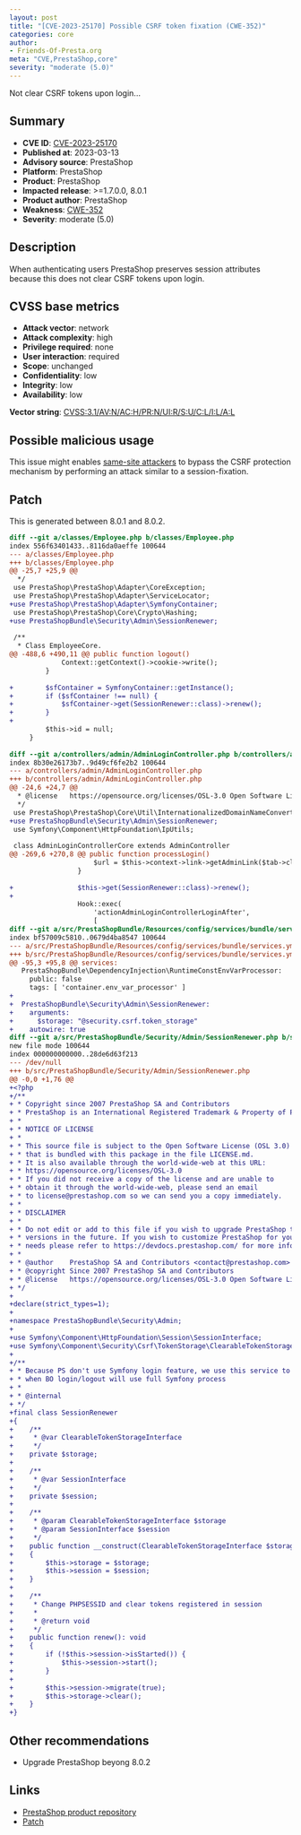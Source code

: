 ```yaml
---
layout: post
title: "[CVE-2023-25170] Possible CSRF token fixation (CWE-352)"
categories: core
author:
- Friends-Of-Presta.org
meta: "CVE,PrestaShop,core"
severity: "moderate (5.0)"
---
```


Not clear CSRF tokens upon login...

## Summary

* **CVE ID**: [CVE-2023-25170](https://cve.mitre.org/cgi-bin/cvename.cgi?name=CVE-2023-25170)
* **Published at**: 2023-03-13
* **Advisory source**: PrestaShop
* **Platform**: PrestaShop
* **Product**: PrestaShop
* **Impacted release**: >=1.7.0.0, 8.0.1
* **Product author**: PrestaShop
* **Weakness**: [CWE-352](https://cwe.mitre.org/data/definitions/352.html)
* **Severity**: moderate (5.0)

## Description

When authenticating users PrestaShop preserves session attributes because this does not clear CSRF tokens upon login.

## CVSS base metrics

* **Attack vector**: network
* **Attack complexity**: high
* **Privilege required**: none
* **User interaction**: required
* **Scope**: unchanged
* **Confidentiality**: low
* **Integrity**: low
* **Availability**: low 

**Vector string**: [CVSS:3.1/AV:N/AC:H/PR:N/UI:R/S:U/C:L/I:L/A:L](https://nvd.nist.gov/vuln-metrics/cvss/v3-calculator?vector=AV:N/AC:H/PR:N/UI:R/S:U/C:L/I:L/A:L)

## Possible malicious usage

This issue might enables [same-site attackers](https://canitakeyoursubdomain.name/) to bypass the CSRF protection mechanism by performing an attack similar to a session-fixation.

## Patch

This is generated between 8.0.1 and 8.0.2.

```diff
diff --git a/classes/Employee.php b/classes/Employee.php
index 556f63401433..8116da0aeffe 100644
--- a/classes/Employee.php
+++ b/classes/Employee.php
@@ -25,7 +25,9 @@
  */
 use PrestaShop\PrestaShop\Adapter\CoreException;
 use PrestaShop\PrestaShop\Adapter\ServiceLocator;
+use PrestaShop\PrestaShop\Adapter\SymfonyContainer;
 use PrestaShop\PrestaShop\Core\Crypto\Hashing;
+use PrestaShopBundle\Security\Admin\SessionRenewer;
 
 /**
  * Class EmployeeCore.
@@ -488,6 +490,11 @@ public function logout()
             Context::getContext()->cookie->write();
         }
 
+        $sfContainer = SymfonyContainer::getInstance();
+        if ($sfContainer !== null) {
+            $sfContainer->get(SessionRenewer::class)->renew();
+        }
+
         $this->id = null;
     }
 
diff --git a/controllers/admin/AdminLoginController.php b/controllers/admin/AdminLoginController.php
index 8b30e26173b7..9d49cf6fe2b2 100644
--- a/controllers/admin/AdminLoginController.php
+++ b/controllers/admin/AdminLoginController.php
@@ -24,6 +24,7 @@
  * @license   https://opensource.org/licenses/OSL-3.0 Open Software License (OSL 3.0)
  */
 use PrestaShop\PrestaShop\Core\Util\InternationalizedDomainNameConverter;
+use PrestaShopBundle\Security\Admin\SessionRenewer;
 use Symfony\Component\HttpFoundation\IpUtils;
 
 class AdminLoginControllerCore extends AdminController
@@ -269,6 +270,8 @@ public function processLogin()
                     $url = $this->context->link->getAdminLink($tab->class_name);
                 }
 
+                $this->get(SessionRenewer::class)->renew();
+
                 Hook::exec(
                     'actionAdminLoginControllerLoginAfter',
                     [
diff --git a/src/PrestaShopBundle/Resources/config/services/bundle/services.yml b/src/PrestaShopBundle/Resources/config/services/bundle/services.yml
index bf57009c5810..0679d4ba8547 100644
--- a/src/PrestaShopBundle/Resources/config/services/bundle/services.yml
+++ b/src/PrestaShopBundle/Resources/config/services/bundle/services.yml
@@ -95,3 +95,8 @@ services:
   PrestaShopBundle\DependencyInjection\RuntimeConstEnvVarProcessor:
     public: false
     tags: [ 'container.env_var_processor' ]
+
+  PrestaShopBundle\Security\Admin\SessionRenewer:
+    arguments:
+      $storage: "@security.csrf.token_storage"
+    autowire: true
diff --git a/src/PrestaShopBundle/Security/Admin/SessionRenewer.php b/src/PrestaShopBundle/Security/Admin/SessionRenewer.php
new file mode 100644
index 000000000000..28de6d63f213
--- /dev/null
+++ b/src/PrestaShopBundle/Security/Admin/SessionRenewer.php
@@ -0,0 +1,76 @@
+<?php
+/**
+ * Copyright since 2007 PrestaShop SA and Contributors
+ * PrestaShop is an International Registered Trademark & Property of PrestaShop SA
+ *
+ * NOTICE OF LICENSE
+ *
+ * This source file is subject to the Open Software License (OSL 3.0)
+ * that is bundled with this package in the file LICENSE.md.
+ * It is also available through the world-wide-web at this URL:
+ * https://opensource.org/licenses/OSL-3.0
+ * If you did not receive a copy of the license and are unable to
+ * obtain it through the world-wide-web, please send an email
+ * to license@prestashop.com so we can send you a copy immediately.
+ *
+ * DISCLAIMER
+ *
+ * Do not edit or add to this file if you wish to upgrade PrestaShop to newer
+ * versions in the future. If you wish to customize PrestaShop for your
+ * needs please refer to https://devdocs.prestashop.com/ for more information.
+ *
+ * @author    PrestaShop SA and Contributors <contact@prestashop.com>
+ * @copyright Since 2007 PrestaShop SA and Contributors
+ * @license   https://opensource.org/licenses/OSL-3.0 Open Software License (OSL 3.0)
+ */
+
+declare(strict_types=1);
+
+namespace PrestaShopBundle\Security\Admin;
+
+use Symfony\Component\HttpFoundation\Session\SessionInterface;
+use Symfony\Component\Security\Csrf\TokenStorage\ClearableTokenStorageInterface;
+
+/**
+ * Because PS don't use Symfony login feature, we use this service to fix CVE-2022-24895. This class will be deprecated
+ * when BO login/logout will use full Symfony process
+ *
+ * @internal
+ */
+final class SessionRenewer
+{
+    /**
+     * @var ClearableTokenStorageInterface
+     */
+    private $storage;
+
+    /**
+     * @var SessionInterface
+     */
+    private $session;
+
+    /**
+     * @param ClearableTokenStorageInterface $storage
+     * @param SessionInterface $session
+     */
+    public function __construct(ClearableTokenStorageInterface $storage, SessionInterface $session)
+    {
+        $this->storage = $storage;
+        $this->session = $session;
+    }
+
+    /**
+     * Change PHPSESSID and clear tokens registered in session
+     *
+     * @return void
+     */
+    public function renew(): void
+    {
+        if (!$this->session->isStarted()) {
+            $this->session->start();
+        }
+
+        $this->session->migrate(true);
+        $this->storage->clear();
+    }
+}
```

## Other recommendations

* Upgrade PrestaShop beyong 8.0.2

## Links

* [PrestaShop product repository](https://github.com/PrestaShop/PrestaShop/security/advisories/GHSA-3g43-x7qr-96ph)
* [Patch](https://github.com/PrestaShop/PrestaShop/commit/4a9e39c40bb1c9af3b2858601fc7aae10d2b49e1)
